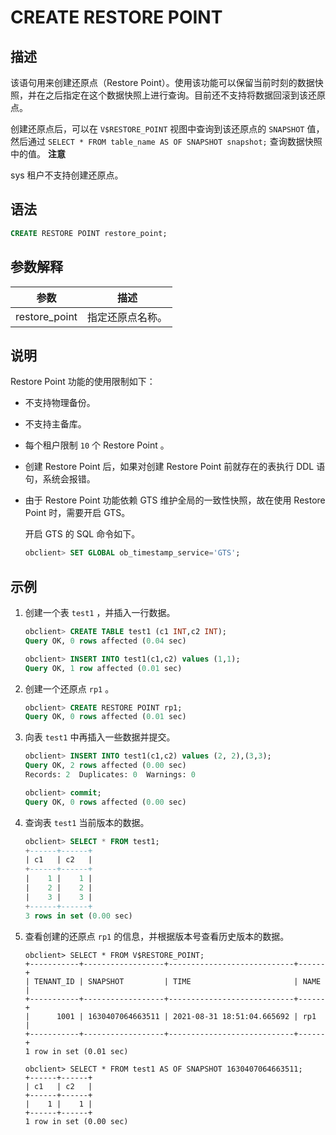 CREATE RESTORE POINT 
=========================================



描述 
-----------------------

该语句用来创建还原点（Restore Point）。使用该功能可以保留当前时刻的数据快照，并在之后指定在这个数据快照上进行查询。目前还不支持将数据回滚到该还原点。

创建还原点后，可以在 `V$RESTORE_POINT` 视图中查询到该还原点的 `SNAPSHOT` 值，然后通过 `SELECT * FROM table_name AS OF SNAPSHOT snapshot;` 查询数据快照中的值。
**注意**



sys 租户不支持创建还原点。

语法 
-----------------------

```sql
CREATE RESTORE POINT restore_point;
```



参数解释 
-------------------------



|      参数       |    描述    |
|---------------|----------|
| restore_point | 指定还原点名称。 |



说明 
-----------------------

Restore Point 功能的使用限制如下：

* 不支持物理备份。

  

* 不支持主备库。

  

* 每个租户限制 `10` 个 Restore Point 。

  

* 创建 Restore Point 后，如果对创建 Restore Point 前就存在的表执行 DDL 语句，系统会报错。

  

* 由于 Restore Point 功能依赖 GTS 维护全局的一致性快照，故在使用 Restore Point 时，需要开启 GTS。

  开启 GTS 的 SQL 命令如下。

  ```sql
  obclient> SET GLOBAL ob_timestamp_service='GTS';
  ```

  




示例 
-----------------------

1. 创建一个表 `test1` ，并插入一行数据。

   ```sql
   obclient> CREATE TABLE test1 (c1 INT,c2 INT);
   Query OK, 0 rows affected (0.04 sec)
   
   obclient> INSERT INTO test1(c1,c2) values (1,1);
   Query OK, 1 row affected (0.01 sec)
   ```

   

2. 创建一个还原点 `rp1` 。

   ```sql
   obclient> CREATE RESTORE POINT rp1;
   Query OK, 0 rows affected (0.01 sec)
   ```

   

3. 向表 `test1` 中再插入一些数据并提交。

   ```sql
   obclient> INSERT INTO test1(c1,c2) values (2, 2),(3,3);
   Query OK, 2 rows affected (0.00 sec)
   Records: 2  Duplicates: 0  Warnings: 0
   
   obclient> commit;
   Query OK, 0 rows affected (0.00 sec)
   ```

   

4. 查询表 `test1` 当前版本的数据。

   ```sql
   obclient> SELECT * FROM test1;
   +------+------+
   | c1   | c2   |
   +------+------+
   |    1 |    1 |
   |    2 |    2 |
   |    3 |    3 |
   +------+------+
   3 rows in set (0.00 sec)
   ```

   

5. 查看创建的还原点 `rp1` 的信息，并根据版本号查看历史版本的数据。

   ```unknow
   obclient> SELECT * FROM V$RESTORE_POINT;
   +-----------+------------------+----------------------------+------+
   | TENANT_ID | SNAPSHOT         | TIME                       | NAME |
   +-----------+------------------+----------------------------+------+
   |      1001 | 1630407064663511 | 2021-08-31 18:51:04.665692 | rp1  |
   +-----------+------------------+----------------------------+------+
   1 row in set (0.01 sec)
   
   obclient> SELECT * FROM test1 AS OF SNAPSHOT 1630407064663511;
   +------+------+
   | c1   | c2   |
   +------+------+
   |    1 |    1 |
   +------+------+
   1 row in set (0.00 sec)
   ```

   



